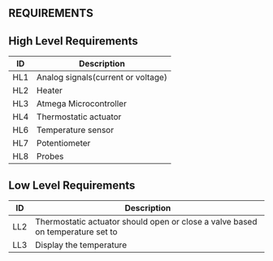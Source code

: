 ## REQUIREMENTS

## High Level Requirements

|ID| Description
|--|--|
| HL1 | Analog signals(current or voltage)
| HL2 | Heater
| HL3 | Atmega Microcontroller
| HL4 | Thermostatic actuator
| HL6 | Temperature sensor  
| HL7 | Potentiometer  
| HL8 | Probes  


## Low Level Requirements
 
|ID| Description
|--|--|
| LL2 | Thermostatic actuator should open or close a valve based on temperature set to
| LL3 | Display the temperature
